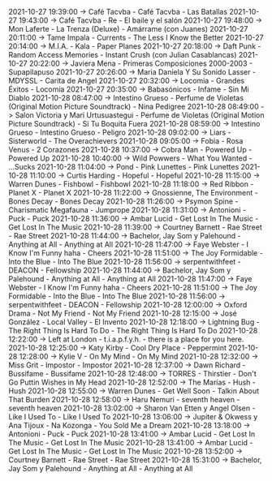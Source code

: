 2021-10-27 19:39:00 -> Café Tacvba - Café Tacvba - Las Batallas
2021-10-27 19:43:00 -> Café Tacvba - Re - El baile y el salón
2021-10-27 19:48:00 -> Mon Laferte - La Trenza (Deluxe) - Amárrame (con Juanes)
2021-10-27 20:11:00 -> Tame Impala - Currents - The Less I Know the Better
2021-10-27 20:14:00 -> M.I.A. - Kala - Paper Planes
2021-10-27 20:18:00 -> Daft Punk - Random Access Memories - Instant Crush (con Julian Casablancas)
2021-10-27 20:22:00 -> Javiera Mena - Primeras Composiciones 2000-2003 - Supapilapuso
2021-10-27 20:26:00 -> Maria Daniela Y Su Sonido Lasser - MDYSSL - Carita de Angel
2021-10-27 20:32:00 -> Locomia - Grandes Éxitos - Locomia
2021-10-27 20:35:00 -> Babasónicos - Infame - Sin Mi Diablo
2021-10-28 08:47:00 -> Intestino Grueso - Perfume de Violetas (Original Motion Picture Soundtrack) - Nina Pedigree
2021-10-28 08:49:00 -> Salon Victoria y Mari Urtusuastegui - Perfume de Violetas (Original Motion Picture Soundtrack) - Si Tu Boquita Fuera
2021-10-28 08:59:00 -> Intestino Grueso - Intestino Grueso - Peligro
2021-10-28 09:02:00 -> Liars - Sisterworld - The Overachievers
2021-10-28 09:05:00 -> Fobia - Rosa Venus - 2 Corazones
2021-10-28 10:37:00 -> Cobra Man - Powered Up - Powered Up
2021-10-28 10:40:00 -> Wild Powwers - What You Wanted - ...Sucks
2021-10-28 11:04:00 -> Pond - Pink Lunettes - Pink Lunettes
2021-10-28 11:10:00 -> Curtis Harding - Hopeful - Hopeful
2021-10-28 11:15:00 -> Warren Dunes - Fishbowl - Fishbowl
2021-10-28 11:18:00 -> Red Ribbon - Planet X - Planet X
2021-10-28 11:22:00 -> Gnossienne, The Environment - Bones Decay - Bones Decay
2021-10-28 11:26:00 -> Psymon Spine - Charismatic Megafauna - Jumprope
2021-10-28 11:31:00 -> Antonioni - Puck - Puck
2021-10-28 11:36:00 -> Ambar Lucid - Get Lost In The Music - Get Lost In The Music
2021-10-28 11:39:00 -> Courtney Barnett - Rae Street - Rae Street
2021-10-28 11:44:00 -> Bachelor, Jay Som y Palehound - Anything at All - Anything at All
2021-10-28 11:47:00 -> Faye Webster - I Know I'm Funny haha - Cheers
2021-10-28 11:51:00 -> The Joy Formidable - Into the Blue - Into The Blue
2021-10-28 11:56:00 -> serpentwithfeet - DEACON - Fellowship
2021-10-28 11:44:00 -> Bachelor, Jay Som y Palehound - Anything at All - Anything at All
2021-10-28 11:47:00 -> Faye Webster - I Know I'm Funny haha - Cheers
2021-10-28 11:51:00 -> The Joy Formidable - Into the Blue - Into The Blue
2021-10-28 11:56:00 -> serpentwithfeet - DEACON - Fellowship
2021-10-28 12:00:00 -> Oxford Drama - Not My Friend - Not My Friend
2021-10-28 12:15:00 -> José González - Local Valley - El Invento
2021-10-28 12:18:00 -> Lightning Bug - The Right Thing Is Hard To Do - The Right Thing Is Hard To Do
2021-10-28 12:22:00 -> Left at London - t.i.a.p.f.y.h. - there is a place for you here.
2021-10-28 12:25:00 -> Katy Kirby - Cool Dry Place - Peppermint
2021-10-28 12:28:00 -> Kylie V - On My Mind - On My Mind
2021-10-28 12:32:00 -> Miss Grit - Impostor - Impostor
2021-10-28 12:37:00 -> Dawn Richard - Bussifame - Bussifame
2021-10-28 12:48:00 -> TORRES - Thirstier - Don't Go Puttin Wishes in My Head
2021-10-28 12:52:00 -> The Marías - Hush - Hush
2021-10-28 12:55:00 -> Warren Dunes - Get Well Soon - Talkin About That Burden
2021-10-28 12:58:00 -> Haru Nemuri - seventh heaven - seventh heaven
2021-10-28 13:02:00 -> Sharon Van Etten y Angel Olsen - Like I Used To - Like I Used To
2021-10-28 13:06:00 -> Jupiter & Okwess y Ana Tijoux - Na Kozonga - You Sold Me a Dream
2021-10-28 13:18:00 -> Antonioni - Puck - Puck
2021-10-28 13:41:00 -> Ambar Lucid - Get Lost In The Music - Get Lost In The Music
2021-10-28 13:41:00 -> Ambar Lucid - Get Lost In The Music - Get Lost In The Music
2021-10-28 13:52:00 -> Courtney Barnett - Rae Street - Rae Street
2021-10-28 15:31:00 -> Bachelor, Jay Som y Palehound - Anything at All - Anything at All
